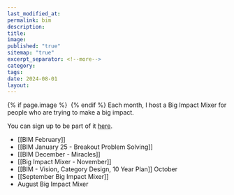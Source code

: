 ```yaml
---
last_modified_at: 
permalink: bim
description: 
title: 
image: 
published: "true"
sitemap: "true"
excerpt_separator: <!--more-->
category: 
tags: 
date: 2024-08-01
layout:
---
```



{% if page.image %} <img src="{{ page.image }}" alt=""> {% endif %}
Each month, I host a Big Impact Mixer for people who are trying to make a big impact. 

You can sign up to be part of it [here](https://bigimpactmixer.com). 

- [[BIM February]]
- [[BIM January 25 - Breakout Problem Solving]]
- [[BIM December - Miracles]]
- [[Big Impact Mixer - November]]
- [[BIM - Vision, Category Design, 10 Year Plan]] October
- [[September Big Impact Mixer]]
- August Big Impact Mixer